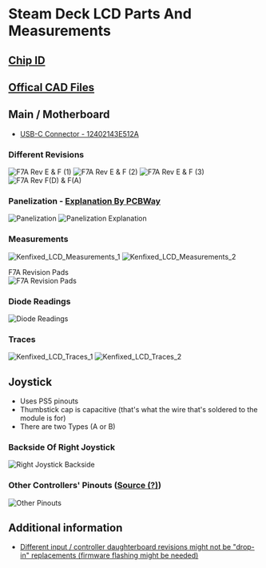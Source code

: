 # Steam Deck LCD Parts And Measurements

## [Chip ID](https://www.ifixit.com/Guide/Steam+Deck+Chip+ID/147811)

## [Offical CAD Files](https://gitlab.steamos.cloud/SteamDeck/hardware)

## Main / Motherboard
- [USB-C Connector - 12402143E512A](https://www.amphenol-cs.com/product/12402143e512a.html)

### Different Revisions
![F7A Rev E & F (1)](../../Images/LCD/Production/KenFixed_LCD_Motherboard_F7A_E_F_1.png)
![F7A Rev E & F (2)](../../Images/LCD/Production/KenFixed_LCD_Motherboard_F7A_E_F_2.png)
![F7A Rev E & F (3)](../../Images/LCD/Production/KenFixed_LCD_Motherboard_F7A_E_F_3.png)
![F7A Rev F(D) & F(A)](../../Images/LCD/Production/KenFixed_LCD_Motherboard_F7A_FD_FA_1.png)

### Panelization - [Explanation By PCBWay](https://www.pcbway.com/blog/PCB_Basic_Information/What_is_PCB_Panelization_PCB_Knowledge_eaf7e88f.html)
![Panelization](../../Images/LCD/Production/KenFixed_LCD_Motherboards_B_D_A.png)
![Panelization Explanation](../../Images/LCD/Production/Dan2wik_Panelization_Tags_Explanation.png)

### Measurements

![Kenfixed_LCD_Measurements_1](../../Images/Measurements/Kenfixed_LCD_Measurements_1.png)
![Kenfixed_LCD_Measurements_2](../../Images/Measurements/Kenfixed_LCD_Measurements_2.png)

F7A Revision Pads  
![F7A Revision Pads](../../Images/Measurements/Kenfixed_LCD_F7A_Pads.png)

### Diode Readings
![Diode Readings](../../Images/Measurements/KenFixed_LCD_OLED_Diode_Readings.png)

### Traces
![Kenfixed_LCD_Traces_1](../../Images/Traces/Kenfixed_LCD_Traces_1.png)
![Kenfixed_LCD_Traces_2](../../Images/Traces/Kenfixed_LCD_Traces_2.png)

## Joystick
- Uses PS5 pinouts
- Thumbstick cap is capacitive (that's what the wire that's soldered to the module is for)
- There are two Types (A or B)

### Backside Of Right Joystick
![Right Joystick Backside](../../Images/LCD/Production/Kenfixed_LCD_Joystick_Backside.png)

### Other Controllers' Pinouts ([Source (?)](https://www.reddit.com/r/ConsoleRepairUK/comments/18i6al8/ps5_ps4_xbox_hall_effect_analog_stick_pinout/))
![Other Pinouts](../../Images/Measurements/4nH3r0_Controller_Pinouts.webp)

## Additional information
- [Different input / controller daughterboard revisions might not be "drop-in" replacements (firmware flashing might be needed)](https://www.reddit.com/r/SteamDeckModded/comments/1gcftli/can_i_really_use_a_rev_f_instead_of_another_rev_g/)
